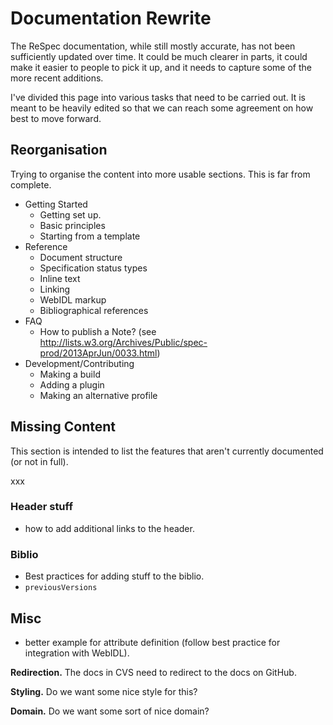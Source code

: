# Documentation Rewrite

The ReSpec documentation, while still mostly accurate, has not been sufficiently updated over time. It could be much clearer in parts, it could make it easier to people to pick it up, and it needs to capture some of the more recent additions.

I've divided this page into various tasks that need to be carried out. It is meant to be heavily edited so that we can reach some agreement on how best to move forward.

## Reorganisation

Trying to organise the content into more usable sections. This is far from complete.

* Getting Started
    * Getting set up. 
    * Basic principles
    * Starting from a template
* Reference
    * Document structure
    * Specification status types
    * Inline text
    * Linking
    * WebIDL markup
    * Bibliographical references
* FAQ
    * How to publish a Note? (see http://lists.w3.org/Archives/Public/spec-prod/2013AprJun/0033.html)
* Development/Contributing
    * Making a build
    * Adding a plugin
    * Making an alternative profile

## Missing Content

This section is intended to list the features that aren't currently documented (or not in full).

xxx 

### Header stuff
* how to add additional links to the header. 

### Biblio
* Best practices for adding stuff to the biblio.
* ```previousVersions``` 

## Misc

* better example for attribute definition (follow best practice for integration with WebIDL). 

**Redirection.** The docs in CVS need to redirect to the docs on GitHub.

**Styling.** Do we want some nice style for this?

**Domain.** Do we want some sort of nice domain?

